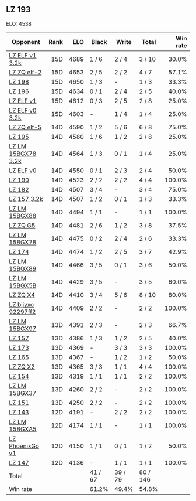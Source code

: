 ## LZ 193 ##

ELO: 4538

Opponent | Rank | ELO | Black | Write | Total | Win rate
---------|-----:|----:|-------|-------|-------|-------:
[LZ ELF v1 3.2k](LZ%20ELF%20v1%203.2k.md) | 15D | 4689 | 1 / 6 | 2 / 4 | 3 / 10 | 30.0%
[LZ ZQ elf-2](LZ%20ZQ%20elf-2.md) | 15D | 4653 | 2 / 5 | 2 / 2 | 4 / 7 | 57.1%
[LZ 198](LZ%20198.md) | 15D | 4650 | 1 / 3 | - | 1 / 3 | 33.3%
[LZ 196](LZ%20196.md) | 15D | 4634 | 0 / 1 | 2 / 4 | 2 / 5 | 40.0%
[LZ ELF v1](LZ%20ELF%20v1.md) | 15D | 4612 | 0 / 3 | 2 / 5 | 2 / 8 | 25.0%
[LZ ELF v0 3.2k](LZ%20ELF%20v0%203.2k.md) | 15D | 4603 | - | 1 / 4 | 1 / 4 | 25.0%
[LZ ZQ elf-5](LZ%20ZQ%20elf-5.md) | 14D | 4590 | 1 / 2 | 5 / 6 | 6 / 8 | 75.0%
[LZ 195](LZ%20195.md) | 14D | 4580 | 1 / 6 | 1 / 2 | 2 / 8 | 25.0%
[LZ LM 15BGX78 3.2k](LZ%20LM%2015BGX78%203.2k.md) | 14D | 4564 | 1 / 3 | 0 / 1 | 1 / 4 | 25.0%
[LZ ELF v0](LZ%20ELF%20v0.md) | 14D | 4550 | 0 / 1 | 2 / 3 | 2 / 4 | 50.0%
[LZ 190](LZ%20190.md) | 14D | 4523 | 2 / 2 | 2 / 2 | 4 / 4 | 100.0%
[LZ 182](LZ%20182.md) | 14D | 4507 | 3 / 4 | - | 3 / 4 | 75.0%
[LZ 157 3.2k](LZ%20157%203.2k.md) | 14D | 4507 | 1 / 2 | 0 / 1 | 1 / 3 | 33.3%
[LZ LM 15BGX88](LZ%20LM%2015BGX88.md) | 14D | 4494 | 1 / 1 | - | 1 / 1 | 100.0%
[LZ ZQ G5](LZ%20ZQ%20G5.md) | 14D | 4481 | 2 / 6 | 1 / 2 | 3 / 8 | 37.5%
[LZ LM 15BGX78](LZ%20LM%2015BGX78.md) | 14D | 4475 | 0 / 2 | 2 / 4 | 2 / 6 | 33.3%
[LZ 174](LZ%20174.md) | 14D | 4474 | 1 / 2 | 2 / 5 | 3 / 7 | 42.9%
[LZ LM 15BGX89](LZ%20LM%2015BGX89.md) | 14D | 4466 | 3 / 5 | 0 / 1 | 3 / 6 | 50.0%
[LZ LM 15BGX5B](LZ%20LM%2015BGX5B.md) | 14D | 4429 | 3 / 5 | - | 3 / 5 | 60.0%
[LZ ZQ X4](LZ%20ZQ%20X4.md) | 14D | 4410 | 3 / 4 | 5 / 6 | 8 / 10 | 80.0%
[LZ bjiyxo 92297ff2](LZ%20bjiyxo%2092297ff2.md) | 14D | 4409 | 2 / 2 | - | 2 / 2 | 100.0%
[LZ LM 15BGX97](LZ%20LM%2015BGX97.md) | 13D | 4391 | 2 / 3 | - | 2 / 3 | 66.7%
[LZ 157](LZ%20157.md) | 13D | 4386 | 1 / 3 | 1 / 2 | 2 / 5 | 40.0%
[LZ 173](LZ%20173.md) | 13D | 4369 | - | 3 / 3 | 3 / 3 | 100.0%
[LZ 165](LZ%20165.md) | 13D | 4367 | - | 1 / 2 | 1 / 2 | 50.0%
[LZ ZQ X2](LZ%20ZQ%20X2.md) | 13D | 4365 | 3 / 3 | 1 / 1 | 4 / 4 | 100.0%
[LZ 154](LZ%20154.md) | 13D | 4319 | 1 / 1 | 1 / 1 | 2 / 2 | 100.0%
[LZ LM 15BGX37](LZ%20LM%2015BGX37.md) | 13D | 4260 | 2 / 2 | - | 2 / 2 | 100.0%
[LZ 151](LZ%20151.md) | 13D | 4250 | 2 / 2 | - | 2 / 2 | 100.0%
[LZ 143](LZ%20143.md) | 12D | 4191 | - | 2 / 2 | 2 / 2 | 100.0%
[LZ LM 15BGXA5](LZ%20LM%2015BGXA5.md) | 12D | 4174 | 1 / 1 | - | 1 / 1 | 100.0%
[LZ PhoenixGo v1](LZ%20PhoenixGo%20v1.md) | 12D | 4150 | 1 / 1 | 0 / 1 | 1 / 2 | 50.0%
[LZ 147](LZ%20147.md) | 12D | 4136 | - | 1 / 1 | 1 / 1 | 100.0%
Total | | | 41 / 67 | 39 / 79 | 80 / 146 | 
Win rate| | | 61.2% | 49.4% | 54.8% | 

